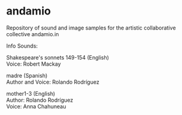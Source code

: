 # andamio
Repository of sound and image samples for the artistic collaborative collective andamio.in </br>

Info
Sounds: </br>

Shakespeare's sonnets 149-154 (English) </br>
Voice: Robert Mackay </br>

madre (Spanish) </br>
Author and Voice: Rolando Rodríguez </br>

mother1-3 (English) </br>
Author: Rolando Rodríguez </br>
Voice: Anna Chahuneau </br>
